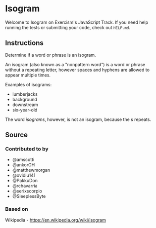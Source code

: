 # Isogram

Welcome to Isogram on Exercism's JavaScript Track.
If you need help running the tests or submitting your code, check out `HELP.md`.

## Instructions

Determine if a word or phrase is an isogram.

An isogram (also known as a "nonpattern word") is a word or phrase without a repeating letter, however spaces and hyphens are allowed to appear multiple times.

Examples of isograms:

- lumberjacks
- background
- downstream
- six-year-old

The word _isograms_, however, is not an isogram, because the s repeats.

## Source

### Contributed to by

- @amscotti
- @ankorGH
- @matthewmorgan
- @ovidiu141
- @PakkuDon
- @rchavarria
- @serixscorpio
- @SleeplessByte

### Based on

Wikipedia - https://en.wikipedia.org/wiki/Isogram